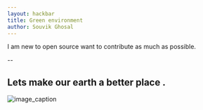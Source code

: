 ```yaml
---
layout: hackbar
title: Green environment 
author: Souvik Ghosal
---
```


I am new to open source want to contribute as much as possible. 

--

## Lets make our earth a better place .

![image_caption]({{site.baseurl}}/assets/images/Souvik_Ghosal.jpg)

